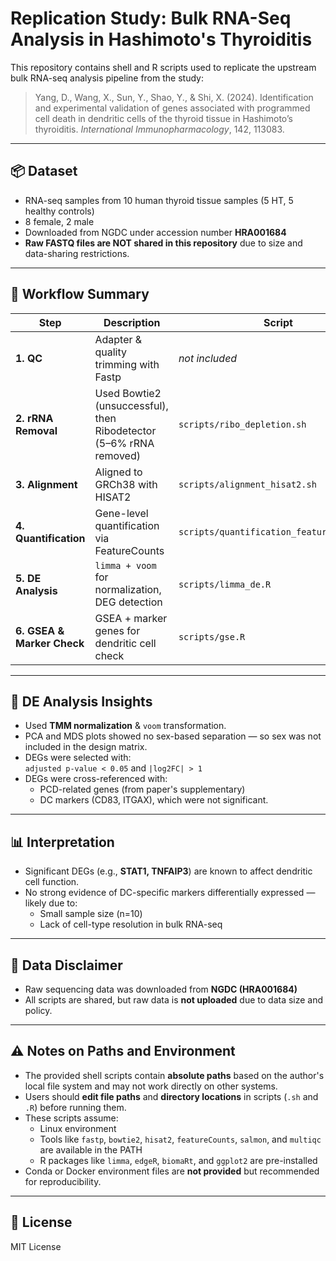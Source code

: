 # Replication Study: Bulk RNA-Seq Analysis in Hashimoto's Thyroiditis

This repository contains shell and R scripts used to replicate the upstream bulk RNA-seq analysis pipeline from the study:

> Yang, D., Wang, X., Sun, Y., Shao, Y., & Shi, X. (2024). Identification and experimental validation of genes associated with programmed cell death in dendritic cells of the thyroid tissue in Hashimoto’s thyroiditis. *International Immunopharmacology*, 142, 113083.

---

## 📦 Dataset

- RNA-seq samples from 10 human thyroid tissue samples (5 HT, 5 healthy controls)
- 8 female, 2 male
- Downloaded from NGDC under accession number **HRA001684**
- **Raw FASTQ files are NOT shared in this repository** due to size and data-sharing restrictions.

---

## 🔁 Workflow Summary

| Step | Description | Script |
|------|-------------|--------|
| **1. QC** | Adapter & quality trimming with Fastp | *not included* |
| **2. rRNA Removal** | Used Bowtie2 (unsuccessful), then Ribodetector (5–6% rRNA removed) | `scripts/ribo_depletion.sh` |
| **3. Alignment** | Aligned to GRCh38 with HISAT2 | `scripts/alignment_hisat2.sh` |
| **4. Quantification** | Gene-level quantification via FeatureCounts | `scripts/quantification_featurecounts.sh` |
| **5. DE Analysis** | `limma + voom` for normalization, DEG detection | `scripts/limma_de.R` |
| **6. GSEA & Marker Check** | GSEA + marker genes for dendritic cell check | `scripts/gse.R` |

---

## 🧬 DE Analysis Insights

- Used **TMM normalization** & `voom` transformation.
- PCA and MDS plots showed no sex-based separation — so sex was not included in the design matrix.
- DEGs were selected with:  
  `adjusted p-value < 0.05` and `|log2FC| > 1`
- DEGs were cross-referenced with:
  - PCD-related genes (from paper's supplementary)
  - DC markers (CD83, ITGAX), which were not significant.

---

## 📊 Interpretation

- Significant DEGs (e.g., **STAT1, TNFAIP3**) are known to affect dendritic cell function.
- No strong evidence of DC-specific markers differentially expressed — likely due to:
  - Small sample size (n=10)
  - Lack of cell-type resolution in bulk RNA-seq

---

## 🚫 Data Disclaimer

- Raw sequencing data was downloaded from **NGDC (HRA001684)**
- All scripts are shared, but raw data is **not uploaded** due to data size and policy.

---


## ⚠️ Notes on Paths and Environment

- The provided shell scripts contain **absolute paths** based on the author's local file system and may not work directly on other systems.
- Users should **edit file paths** and **directory locations** in scripts (`.sh` and `.R`) before running them.
- These scripts assume:
  - Linux environment
  - Tools like `fastp`, `bowtie2`, `hisat2`, `featureCounts`, `salmon`, and `multiqc` are available in the PATH
  - R packages like `limma`, `edgeR`, `biomaRt`, and `ggplot2` are pre-installed
- Conda or Docker environment files are **not provided** but recommended for reproducibility.

---

## 📎 License

MIT License 

